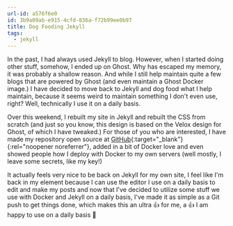 ```yaml
---
url-id: a576f6e0
id: 3b9a09ab-e915-4cfd-836a-f72b99ee0b97
title: Dog Fooding Jekyll
tags:
  - jekyll
---
```


In the past, I had always used Jekyll to blog.  However, when I started doing other stuff, somehow, I ended up on Ghost.  Why has escaped my memory, it was probably a shallow reason. And while I still help maintain quite a few blogs that are powered by Ghost (and even maintain a Ghost Docker image.) I have decided to move back to Jekyll and dog food what I help maintain, because it seems weird to maintain something I don't even use, right?  Well, technically I use it on a daily basis.

Over this weekend, I rebuilt my site in Jekyll and rebuilt the CSS from scratch (and just so you know, this design is based on the Velox design for Ghost, of which I have tweaked.)  For those of you who are interested, I have made my repository open source at [GitHub](https://github.com/envygeeks/envygeeks.io){:target="_blank"}{:rel="noopener noreferrer"}, added in a bit of Docker love and even showed people how I deploy with Docker to my own servers (well mostly, I leave some secrets, like my key!)

It actually feels very nice to be back on Jekyll for my own site, I feel like I'm back in my element because I can use the editor I use on a daily basis to edit and make my posts and now that I've decided to utilize some stuff we use with Docker and Jekyll on a daily basis, I've made it as simple as a Git push to get things done, which makes this an ultra :+1: for me, a :+1: I am happy to use on a daily basis :100:
